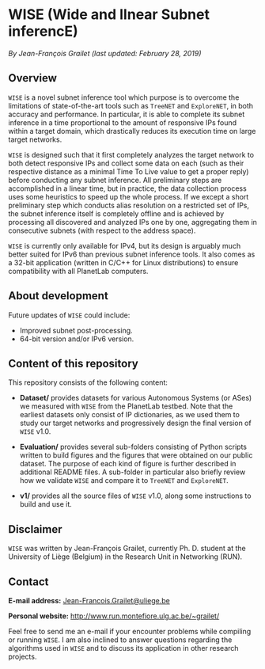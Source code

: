 # WISE (Wide and lInear Subnet inferencE)

*By Jean-François Grailet (last updated: February 28, 2019)*

## Overview

`WISE` is a novel subnet inference tool which purpose is to overcome the limitations of state-of-the-art tools such as `TreeNET` and `ExploreNET`, in both accuracy and performance. In particular, it is able to complete its subnet inference in a time proportional to the amount of responsive IPs found within a target domain, which drastically reduces its execution time on large target networks.

`WISE` is designed such that it first completely analyzes the target network to both detect responsive IPs and collect some data on each (such as their respective distance as a minimal Time To Live value to get a proper reply) before conducting any subnet inference. All preliminary steps are accomplished in a linear time, but in practice, the data collection process uses some heuristics to speed up the whole process. If we except a short preliminary step which conducts alias resolution on a restricted set of IPs, the subnet inference itself is completely offline and is achieved by processing all discovered and analyzed IPs one by one, aggregating them in consecutive subnets (with respect to the address space).

`WISE` is currently only available for IPv4, but its design is arguably much better suited for IPv6 than previous subnet inference tools. It also comes as a 32-bit application (written in C/C++ for Linux distributions) to ensure compatibility with all PlanetLab computers.

## About development

Future updates of `WISE` could include:

* Improved subnet post-processing.
* 64-bit version and/or IPv6 version.

## Content of this repository

This repository consists of the following content:

* **Dataset/** provides datasets for various Autonomous Systems (or ASes) we measured with `WISE` from the PlanetLab testbed. Note that the earliest datasets only consist of IP dictionaries, as we used them to study our target networks and progressively design the final version of `WISE` v1.0.

* **Evaluation/** provides several sub-folders consisting of Python scripts written to build figures and the figures that were obtained on our public dataset. The purpose of each kind of figure is further described in additional README files. A sub-folder in particular also briefly review how we validate `WISE` and compare it to `TreeNET` and `ExploreNET`.

* **v1/** provides all the source files of `WISE` v1.0, along some instructions to build and use it.

## Disclaimer

`WISE` was written by Jean-François Grailet, currently Ph. D. student at the University of Liège (Belgium) in the Research Unit in Networking (RUN).

## Contact

**E-mail address:** Jean-Francois.Grailet@uliege.be

**Personal website:** http://www.run.montefiore.ulg.ac.be/~grailet/

Feel free to send me an e-mail if your encounter problems while compiling or running `WISE`. I am also inclined to answer questions regarding the algorithms used in `WISE` and to discuss its application in other research projects.
